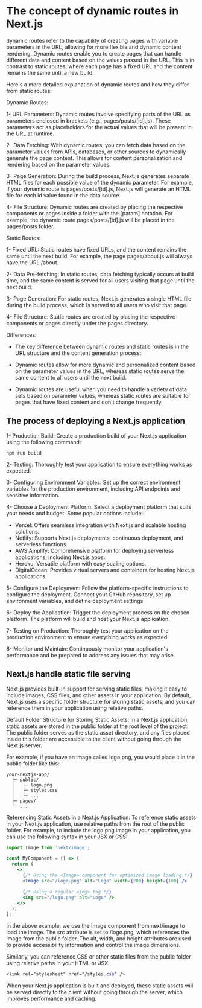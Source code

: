 # The concept of dynamic routes in Next.js
dynamic routes refer to the capability of creating pages with variable parameters in the URL, allowing for more flexible and dynamic content rendering. Dynamic routes enable you to create pages that can handle different data and content based on the values passed in the URL. This is in contrast to static routes, where each page has a fixed URL and the content remains the same until a new build.

Here's a more detailed explanation of dynamic routes and how they differ from static routes:

Dynamic Routes:

1- URL Parameters: Dynamic routes involve specifying parts of the URL as parameters enclosed in brackets (e.g., pages/posts/[id].js). These parameters act as placeholders for the actual values that will be present in the URL at runtime.

2- Data Fetching: With dynamic routes, you can fetch data based on the parameter values from APIs, databases, or other sources to dynamically generate the page content. This allows for content personalization and rendering based on the parameter values.

3- Page Generation: During the build process, Next.js generates separate HTML files for each possible value of the dynamic parameter. For example, if your dynamic route is pages/posts/[id].js, Next.js will generate an HTML file for each id value found in the data source.

4- File Structure: Dynamic routes are created by placing the respective components or pages inside a folder with the [param] notation. For example, the dynamic route pages/posts/[id].js will be placed in the pages/posts folder.

Static Routes:

1- Fixed URL: Static routes have fixed URLs, and the content remains the same until the next build. For example, the page pages/about.js will always have the URL /about.

2- Data Pre-fetching: In static routes, data fetching typically occurs at build time, and the same content is served for all users visiting that page until the next build.

3- Page Generation: For static routes, Next.js generates a single HTML file during the build process, which is served to all users who visit that page.

4- File Structure: Static routes are created by placing the respective components or pages directly under the pages directory.

Differences:

* The key difference between dynamic routes and static routes is in the URL structure and the content generation process:

* Dynamic routes allow for more dynamic and personalized content based on the parameter values in the URL, whereas static routes serve the same content to all users until the next build.

* Dynamic routes are useful when you need to handle a variety of data sets based on parameter values, whereas static routes are suitable for pages that have fixed content and don't change frequently.

## The process of deploying a Next.js application

1- Production Build: Create a production build of your Next.js application using the following command:

```terminal
npm run build
```
2- Testing: Thoroughly test your application to ensure everything works as expected.

3- Configuring Environment Variables: Set up the correct environment variables for the production environment, including API endpoints and sensitive information.

4- Choose a Deployment Platform: Select a deployment platform that suits your needs and budget. Some popular options include:

  * Vercel: Offers seamless integration with Next.js and scalable hosting solutions.
  * Netlify: Supports Next.js deployments, continuous deployment, and serverless functions.
  * AWS Amplify: Comprehensive platform for deploying serverless applications, including Next.js apps.
  * Heroku: Versatile platform with easy scaling options.
  * DigitalOcean: Provides virtual servers and containers for hosting Next.js applications.

5- Configure the Deployment: Follow the platform-specific instructions to configure the deployment. Connect your GitHub repository, set up environment variables, and define deployment settings.

6- Deploy the Application: Trigger the deployment process on the chosen platform. The platform will build and host your Next.js application.

7- Testing on Production: Thoroughly test your application on the production environment to ensure everything works as expected.

8- Monitor and Maintain: Continuously monitor your application's performance and be prepared to address any issues that may arise.

## Next.js handle static file serving

Next.js provides built-in support for serving static files, making it easy to include images, CSS files, and other assets in your application. By default, Next.js uses a specific folder structure for storing static assets, and you can reference them in your application using relative paths.

Default Folder Structure for Storing Static Assets:
In a Next.js application, static assets are stored in the public folder at the root level of the project. The public folder serves as the static asset directory, and any files placed inside this folder are accessible to the client without going through the Next.js server.

For example, if you have an image called logo.png, you would place it in the public folder like this:

```
your-nextjs-app/
  ├─ public/
  │   ├─ logo.png
  │   ├─ styles.css
  │   └─ ...
  ├─ pages/
  └─ ...
```
Referencing Static Assets in a Next.js Application:
To reference static assets in your Next.js application, use relative paths from the root of the public folder. For example, to include the logo.png image in your application, you can use the following syntax in your JSX or CSS:

```jsx
import Image from 'next/image';

const MyComponent = () => {
  return (
    <>
      {/* Using the <Image> component for optimized image loading */}
      <Image src="/logo.png" alt="Logo" width={200} height={100} />

      {/* Using a regular <img> tag */}
      <img src="/logo.png" alt="Logo" />
    </>
  );
};
```
In the above example, we use the Image component from next/image to load the image. The src attribute is set to /logo.png, which references the image from the public folder. The alt, width, and height attributes are used to provide accessibility information and control the image dimensions.

Similarly, you can reference CSS or other static files from the public folder using relative paths in your HTML or JSX:

```css
<link rel="stylesheet" href="/styles.css" />
```

When your Next.js application is built and deployed, these static assets will be served directly to the client without going through the server, which improves performance and caching.
